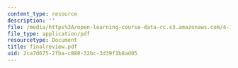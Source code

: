 ```yaml
---
content_type: resource
description: ''
file: /media/https%3A/open-learning-course-data-rc.s3.amazonaws.com/4-131-architectural-design-level-ii-material-essence-the-glass-house-fall-2003/2ca7d6752fbac88032bc3d39f1b8ad05_finalreview.pdf
file_type: application/pdf
resourcetype: Document
title: finalreview.pdf
uid: 2ca7d675-2fba-c880-32bc-3d39f1b8ad05
---
```

